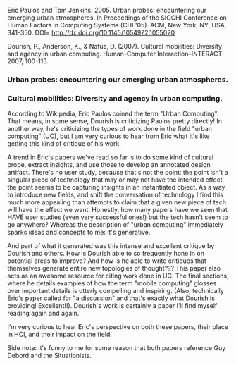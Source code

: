 Eric Paulos and Tom Jenkins. 2005. Urban probes: encountering our emerging urban atmospheres. In Proceedings of the SIGCHI Conference on Human Factors in Computing Systems (CHI '05). ACM, New York, NY, USA, 341-350. DOI= http://dx.doi.org/10.1145/1054972.1055020 

Dourish, P., Anderson, K., & Nafus, D. (2007). Cultural mobilities: Diversity and agency in urban computing. Human-Computer Interaction–INTERACT 2007, 100-113.


###  Urban probes: encountering our emerging urban atmospheres.

### Cultural mobilities: Diversity and agency in urban computing.

According to Wikipedia, Eric Paulos coined the term "Urban Computing". That means, in some sense, Dourish is criticizing Paulos pretty directly! In another way, he's criticizing the types of work done in the field "urban computing" (UC), but I am very curious to hear from Eric what it's like getting this kind of critique of his work.

A trend in Eric's papers we've read so far is to do some kind of cultural probe, extract insights, and use those to develop an annotated design artifact. There's no user study, because that's not the point: the point isn't a singular piece of technology that may or may not have the intended effect, the point seems to be capturing insights in an instantiated object. As a way to introduce new fields, and shift the conversation of technology I find this much more appealing than attempts to claim that a given new piece of tech will have the effect we want. Honestly, how many papers have we seen that HAVE user studies (even very successful ones!) but the tech hasn't seem to go anywhere? Whereas the description of "urban computing" immediately sparks ideas and concepts to me: it's generative.

And part of what it generated was this intense and excellent critique by Dourish and others. How is Dourish able to so frequently hone in on potential areas to improve? And how is he able to write critiques that themselves generate entire new topologies of thought??? This paper also acts as an awesome resource for citing work done in UC. The final sections, where he details examples of how the term "mobile computing" glosses over important details is utterly compelling and inspiring. (Also, technically Eric's paper called for "a discussion" and that's exactly what Dourish is providing! Excellent!!). Dourish's work is certainly a paper I'll find myself reading again and again.

I'm very curious to hear Eric's perspective on both these papers, their place in HCI, and their impact on the field!

Side note: it's funny to me for some reason that both papers reference Guy Debord and the Situationists.
